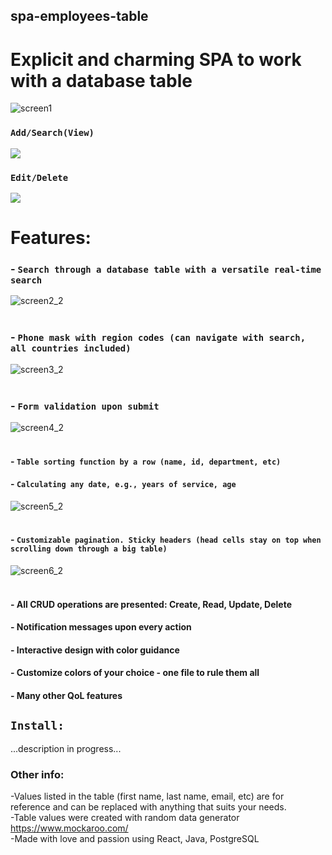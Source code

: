 ## spa-employees-table

# Explicit and charming SPA to work with a database table

![screen1](https://user-images.githubusercontent.com/75623459/114057692-737f2f80-989b-11eb-833b-7978fcba750a.jpg)

### `Add/Search(View)`

![](https://media.giphy.com/media/1XGplPaDnbFfR7xx9L/giphy.gif)


### `Edit/Delete`

![](https://media.giphy.com/media/Shd62SA3WycuouxPZG/giphy.gif)

# Features:

### - `Search through a database table with a versatile real-time search`
![screen2_2](https://user-images.githubusercontent.com/75623459/114061568-416fcc80-989f-11eb-8c5f-4c05d0032c2b.jpg)
<br />
<br />

### - `Phone mask with region codes (can navigate with search, all countries included)`
![screen3_2](https://user-images.githubusercontent.com/75623459/114062808-9a8c3000-98a0-11eb-9319-03c15044dd8f.jpg)
<br />
<br />

### - `Form validation upon submit`
![screen4_2](https://user-images.githubusercontent.com/75623459/114062692-77fa1700-98a0-11eb-89f7-966481d96394.jpg)
<br />
<br />

#### - `Table sorting function by a row (name, id, department, etc)`
#### - `Calculating any date, e.g., years of service, age`
![screen5_2](https://user-images.githubusercontent.com/75623459/114063349-2f8f2900-98a1-11eb-92b4-2f433b273629.jpg)
<br />
<br />

#### - `Customizable pagination. Sticky headers (head cells stay on top when scrolling down through a big table)`
![screen6_2](https://user-images.githubusercontent.com/75623459/114064436-5306a380-98a2-11eb-9164-2201031f7911.jpg)
<br />
<br />

#### - All CRUD operations are presented: Create, Read, Update, Delete

#### - Notification messages upon every action

#### - Interactive design with color guidance

#### - Customize colors of your choice - one file to rule them all

#### - Many other QoL features

## `Install:`
...description in progress...

### Other info:
-Values listed in the table (first name, last name, email, etc) are for reference and can be replaced with anything that suits your needs.\
-Table values were created with random data generator https://www.mockaroo.com/ \
-Made with love and passion using React, Java, PostgreSQL
